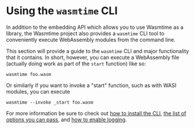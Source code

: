 # Using the `wasmtime` CLI

In addition to the embedding API which allows you to use Wasmtime as a
library, the Wasmtime project also provides a `wasmtime` CLI tool to conveniently
execute WebAssembly modules from the command line.

This section will provide a guide to the `wasmtime` CLI and major functionality
that it contains. In short, however, you can execute a WebAssembly file
(actually doing work as part of the `start` function) like so:

```console
wasmtime foo.wasm
```

Or similarly if you want to invoke a "start" function, such as with WASI
modules, you can execute

```console
wasmtime --invoke _start foo.wasm
```

For more information be sure to check out [how to install the
CLI](cli-install.md), [the list of options you can
pass](cli-options.md), and [how to enable logging](cli-logging.md).
